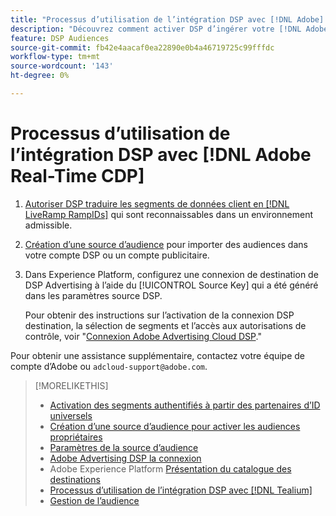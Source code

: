 ```yaml
---
title: "Processus d’utilisation de l’intégration DSP avec [!DNL Adobe] [!DNL Real-time CDP]"
description: "Découvrez comment activer DSP d’ingérer votre [!DNL Adobe] [!DNL Real-time CDP] segments propriétaires."
feature: DSP Audiences
source-git-commit: fb42e4aacaf0ea22890e0b4a46719725c99fffdc
workflow-type: tm+mt
source-wordcount: '143'
ht-degree: 0%

---
```


# Processus d’utilisation de l’intégration DSP avec [!DNL Adobe Real-Time CDP]

1. [Autoriser DSP traduire les segments de données client en [!DNL LiveRamp RampIDs]](source-universal-id.md) qui sont reconnaissables dans un environnement admissible.<!-- I don't think I need this here: This requires DSP account-level and campaign-level settings to enable segment sharing with [!DNL LiveRamp], which will translate customer data to [!DNL RampIDs] to create targetable segments. Your Adobe Account Team will perform this configuration. -->

1. [Création d’une source d’audience](source-create.md) pour importer des audiences dans votre compte DSP ou un compte publicitaire.

1. Dans Experience Platform, configurez une connexion de destination de DSP Advertising à l’aide du [!UICONTROL Source Key] qui a été généré dans les paramètres source DSP.

   Pour obtenir des instructions sur l’activation de la connexion DSP destination, la sélection de segments et l’accès aux autorisations de contrôle, voir &quot;[Connexion Adobe Advertising Cloud DSP](https://experienceleague.adobe.com/docs/experience-platform/destinations/catalog/advertising/adobe-advertising-cloud-connection.html).&quot;

Pour obtenir une assistance supplémentaire, contactez votre équipe de compte d’Adobe ou `adcloud-support@adobe.com`.


>[!MORELIKETHIS]
>
>* [Activation des segments authentifiés à partir des partenaires d’ID universels](source-universal-id.md)
>* [Création d’une source d’audience pour activer les audiences propriétaires](source-create.md)
>* [Paramètres de la source d’audience](source-settings.md)
>* [Adobe Advertising DSP la connexion](https://experienceleague.adobe.com/docs/experience-platform/destinations/catalog/advertising/adobe-advertising-cloud-connection.html)
>* Adobe Experience Platform [Présentation du catalogue des destinations](https://experienceleague.adobe.com/docs/experience-platform/destinations/catalog/overview.html)
>* [Processus d’utilisation de l’intégration DSP avec [!DNL Tealium]](/help/dsp/audiences/sources/source-tealium.md)
>* [Gestion de l’audience](/help/dsp/audiences/audience-about.md)

